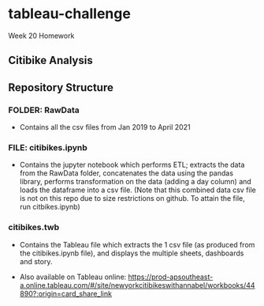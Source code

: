 # tableau-challenge
Week 20 Homework

## Citibike Analysis








## Repository Structure
### FOLDER: RawData
- Contains all the csv files from Jan 2019 to April 2021

### FILE: citibikes.ipynb
- Contains the jupyter notebook which performs ETL; extracts the data from the RawData folder, concatenates the data using the pandas library, performs transformation on the data (adding a day column) and loads the dataframe into a csv file. (Note that this combined data csv file is not on this repo due to size restrictions on github. To attain the file, run citbikes.ipynb)

### citibikes.twb
- Contains the Tableau file which extracts the 1 csv file (as produced from the citibikes.ipynb file), and displays the multiple sheets, dashboards and story.
* Also available on Tableau online: https://prod-apsoutheast-a.online.tableau.com/#/site/newyorkcitibikeswithannabel/workbooks/44890?:origin=card_share_link
